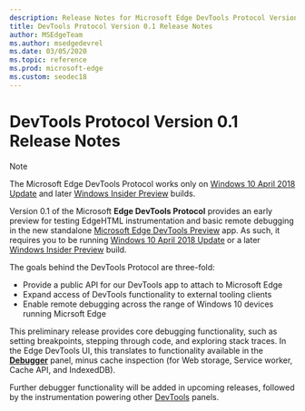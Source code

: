```yaml
---
description: Release Notes for Microsoft Edge DevTools Protocol Version 0.1
title: DevTools Protocol Version 0.1 Release Notes
author: MSEdgeTeam
ms.author: msedgedevrel
ms.date: 03/05/2020
ms.topic: reference
ms.prod: microsoft-edge
ms.custom: seodec18
---
```


# DevTools Protocol Version 0.1 Release Notes

> [!NOTE]
> The Microsoft Edge DevTools Protocol works only on [Windows 10 April 2018 Update](https://blogs.windows.com/windowsexperience/2018/04/30/how-to-get-the-windows-10-april-2018-update/#5VXkQMU41CJzZPER.97) and later [Windows Insider Preview](https://insider.windows.com/en-us/getting-started/) builds.

Version 0.1 of the Microsoft **Edge DevTools Protocol** provides an early preview for testing EdgeHTML instrumentation and basic remote debugging in the new standalone [Microsoft Edge DevTools Preview](https://www.microsoft.com/store/p/microsoft-edge-devtools-preview/9mzbfrmz0mnj?activetab=pivot%3aoverviewtab) app. As such, it requires you to be running [Windows 10 April 2018 Update](https://blogs.windows.com/windowsexperience/2018/04/30/how-to-get-the-windows-10-april-2018-update/#5VXkQMU41CJzZPER.97) or a later [Windows Insider Preview](https://insider.windows.com/en-us/getting-started/) build.

The goals behind the DevTools Protocol are three-fold:

 - Provide a public API for our DevTools app to attach to Microsoft Edge
 - Expand access of DevTools functionality to external tooling clients
 - Enable remote debugging across the range of Windows 10 devices running Micrsoft Edge 

This preliminary release provides core debugging functionality, such as setting breakpoints, stepping through code, and exploring stack traces. In the Edge DevTools UI, this translates to functionality available in the [**Debugger**](../../devtools-guide/debugger.md) panel, minus cache inspection (for Web storage, Service worker, Cache API, and IndexedDB). 

Further debugger functionality will be added in upcoming releases, followed by the instrumentation powering other [DevTools](../../devtools-guide.md) panels.
